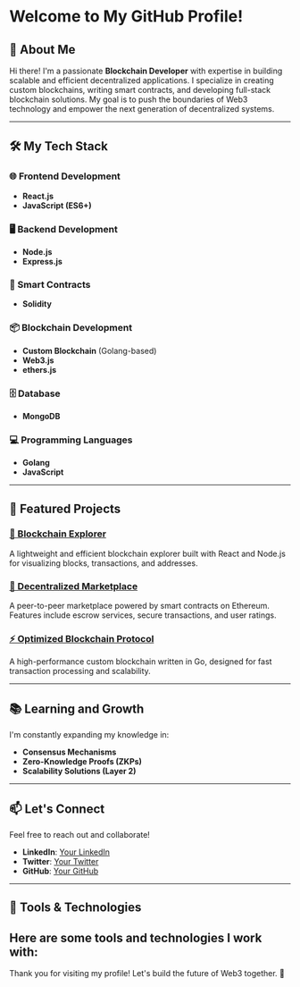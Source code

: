# Welcome to My GitHub Profile!

## 🚀 About Me

Hi there! I'm a passionate **Blockchain Developer** with expertise in building scalable and efficient decentralized applications. I specialize in creating custom blockchains, writing smart contracts, and developing full-stack blockchain solutions. My goal is to push the boundaries of Web3 technology and empower the next generation of decentralized systems.

---

## 🛠 My Tech Stack

### 🌐 Frontend Development

- **React.js**
- **JavaScript (ES6+)**

### 🖥 Backend Development

- **Node.js**
- **Express.js**

### 📜 Smart Contracts

- **Solidity**

### 📦 Blockchain Development

- **Custom Blockchain** (Golang-based)
- **Web3.js**
- **ethers.js**

### 🗄️ Database

- **MongoDB**

### 💻 Programming Languages

- **Golang**
- **JavaScript**

---

## 🌟 Featured Projects

### [🔗 Blockchain Explorer](https://github.com/your-repo/blockchain-explorer)

A lightweight and efficient blockchain explorer built with React and Node.js for visualizing blocks, transactions, and addresses.

### [💼 Decentralized Marketplace](https://github.com/your-repo/decentralized-marketplace)

A peer-to-peer marketplace powered by smart contracts on Ethereum. Features include escrow services, secure transactions, and user ratings.

### [⚡ Optimized Blockchain Protocol](https://github.com/your-repo/optimized-blockchain)

A high-performance custom blockchain written in Go, designed for fast transaction processing and scalability.

---

## 📚 Learning and Growth

I'm constantly expanding my knowledge in:

- **Consensus Mechanisms**
- **Zero-Knowledge Proofs (ZKPs)**
- **Scalability Solutions (Layer 2)**

---

## 📫 Let's Connect

Feel free to reach out and collaborate!

- **LinkedIn**: [Your LinkedIn](https://www.linkedin.com/in/your-profile)
- **Twitter**: [Your Twitter](https://twitter.com/your-profile)
- **GitHub**: [Your GitHub](https://github.com/your-username)

---

## 🧰 Tools & Technologies

Here are some tools and technologies I work with:
---

Thank you for visiting my profile! Let's build the future of Web3 together. 🌌

